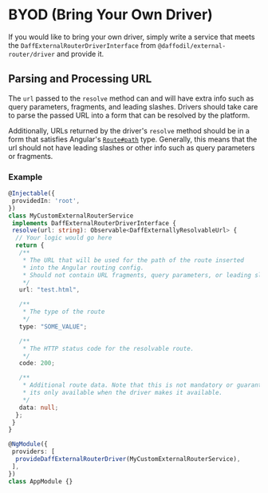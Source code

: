 # BYOD (Bring Your Own Driver)

If you would like to bring your own driver, simply write a service that meets the `DaffExternalRouterDriverInterface` from `@daffodil/external-router/driver` and provide it.

## Parsing and Processing URL

The `url` passed to the `resolve` method can and will have extra info such as query parameters, fragments, and leading slashes. Drivers should take care to parse the passed URL into a form that can be resolved by the platform.

Additionally, URLs returned by the driver's `resolve` method should be in a form that satisfies Angular's [`Route#path`](https://angular.dev/api/router/Route) type. Generally, this means that the url should not have leading slashes or other info such as query parameters or fragments.

### Example

```ts
@Injectable({
 providedIn: 'root',
})
class MyCustomExternalRouterService
 implements DaffExternalRouterDriverInterface {
 resolve(url: string): Observable<DaffExternallyResolvableUrl> {
  // Your logic would go here
  return {
   /**
    * The URL that will be used for the path of the route inserted
    * into the Angular routing config.
    * Should not contain URL fragments, query parameters, or leading slashes.
    */
   url: "test.html",

   /**
    * The type of the route
    */
   type: "SOME_VALUE";

   /**
    * The HTTP status code for the resolvable route.
    */
   code: 200;

   /**
    * Additional route data. Note that this is not mandatory or guaranteed,
    * its only available when the driver makes it available.
    */
   data: null;
  };
 }
}

@NgModule({
 providers: [
  provideDaffExternalRouterDriver(MyCustomExternalRouterService),
 ],
})
class AppModule {}
```
